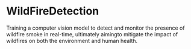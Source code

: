 # WildFireDetection
Training a computer vision model to detect and monitor the presence of wildfire smoke in real-time,  ultimately aimingto mitigate the impact of wildfires on both the environment and human health.
